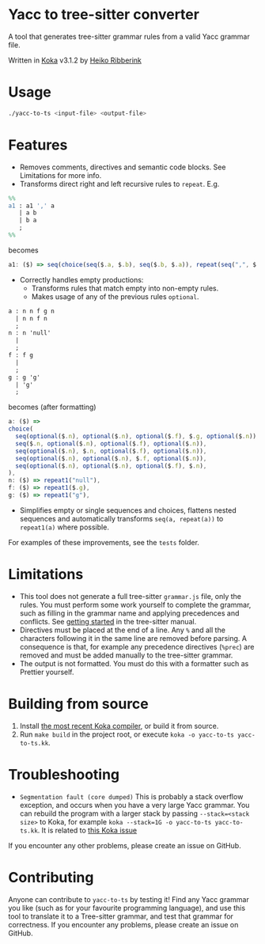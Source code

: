 # Yacc to tree-sitter converter

A tool that generates tree-sitter grammar rules from a valid Yacc grammar file.

Written in [Koka](https://github.com/koka-lang/koka) v3.1.2 by [Heiko Ribberink](https://github.com/heikoribberink)

# Usage
```sh
./yacc-to-ts <input-file> <output-file>
```

# Features
- Removes comments, directives and semantic code blocks. See Limitations for more info.
- Transforms direct right and left recursive rules to `repeat`. E.g.
```yacc
%%
a1 : a1 ',' a
   | a b
   | b a
   ;
%%
```
becomes
```js
a1: ($) => seq(choice(seq($.a, $.b), seq($.b, $.a)), repeat(seq(",", $.a))),
```
- Correctly handles empty productions:
    - Transforms rules that match empty into non-empty rules.
    - Makes usage of any of the previous rules `optional`.
```yacc
a : n n f g n
  | n n f n
  ;
n : n 'null'
  |
  ;
f : f g
  |
  ;
g : g 'g'
  | 'g'
  ;

```
becomes (after formatting)
```js
a: ($) =>
choice(
  seq(optional($.n), optional($.n), optional($.f), $.g, optional($.n)),
  seq($.n, optional($.n), optional($.f), optional($.n)),
  seq(optional($.n), $.n, optional($.f), optional($.n)),
  seq(optional($.n), optional($.n), $.f, optional($.n)),
  seq(optional($.n), optional($.n), optional($.f), $.n),
),
n: ($) => repeat1("null"),
f: ($) => repeat1($.g),
g: ($) => repeat1("g"),
```
- Simplifies empty or single sequences and choices, flattens nested sequences and automatically transforms `seq(a, repeat(a))` to `repeat1(a)` where possible.

For examples of these improvements, see the `tests` folder.

# Limitations
- This tool does not generate a full tree-sitter `grammar.js` file, only the rules. You must perform some work yourself to complete the grammar, such as filling in the grammar name and applying precedences and conflicts. See [getting started](https://tree-sitter.github.io/tree-sitter/creating-parsers/1-getting-started.html) in the tree-sitter manual.
- Directives must be placed at the end of a line. Any `%` and all the characters following it in the same line are removed before parsing. A consequence is that, for example any precedence directives (`%prec`) are removed and must be added manually to the tree-sitter grammar.
- The output is not formatted. You must do this with a formatter such as Prettier yourself.

# Building from source
1. Install [the most recent Koka compiler](https://koka-lang.github.io/koka/doc/index.html#install), or build it from source.
2. Run `make build` in the project root, or execute `koka -o yacc-to-ts yacc-to-ts.kk`.

# Troubleshooting
- `Segmentation fault (core dumped)` This is probably a stack overflow exception, and occurs when you have a very large Yacc grammar. You can rebuild the program with a larger stack by passing `--stack=<stack size>` to Koka, for example `koka --stack=1G -o yacc-to-ts yacc-to-ts.kk`. It is related to [this Koka issue](https://github.com/koka-lang/koka/issues/679)

If you encounter any other problems, please create an issue on GitHub.

# Contributing
Anyone can contribute to `yacc-to-ts` by testing it! Find any Yacc grammar you like (such as for your favourite programming language), and use this tool to translate it to a Tree-sitter grammar, and test that grammar for correctness. If you encounter any problems, please create an issue on GitHub.
